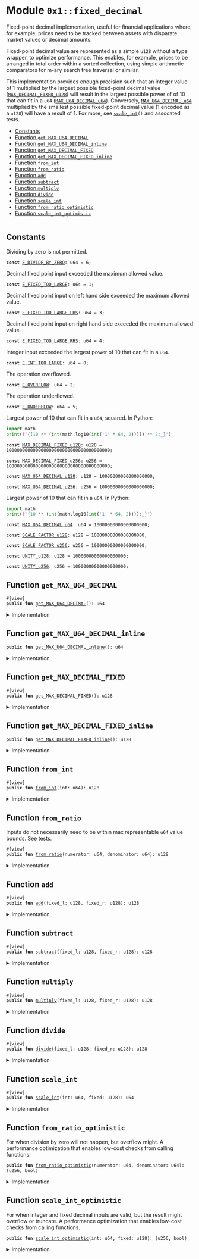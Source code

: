 
<a id="0x1_fixed_decimal"></a>

# Module `0x1::fixed_decimal`

Fixed-point decimal implementation, useful for financial applications where, for example, prices
need to be tracked between assets with disparate market values or decimal amounts.

Fixed-point decimal value are represented as a simple <code>u128</code> without a type wrapper, to optimize
performance. This enables, for example, prices to be arranged in total order within a sorted
collection, using simple arithmetic comparators for m-ary search tree traversal or similar.

This implementation provides enough precision such that an integer value of 1 multiplied by
the largest possible fixed-point decimal value (<code><a href="fixed_decimal.md#0x1_fixed_decimal_MAX_DECIMAL_FIXED_u128">MAX_DECIMAL_FIXED_u128</a></code>) will result in the
largest possible power of of 10 that can fit in a <code>u64</code> (<code><a href="fixed_decimal.md#0x1_fixed_decimal_MAX_U64_DECIMAL_u64">MAX_U64_DECIMAL_u64</a></code>). Conversely,
<code><a href="fixed_decimal.md#0x1_fixed_decimal_MAX_U64_DECIMAL_u64">MAX_U64_DECIMAL_u64</a></code> multiplied by the smallest possible fixed-point decimal value (1 encoded
as a <code>u128</code>) will have a result of 1. For more, see <code><a href="fixed_decimal.md#0x1_fixed_decimal_scale_int">scale_int</a>()</code> and assocated tests.


-  [Constants](#@Constants_0)
-  [Function `get_MAX_U64_DECIMAL`](#0x1_fixed_decimal_get_MAX_U64_DECIMAL)
-  [Function `get_MAX_U64_DECIMAL_inline`](#0x1_fixed_decimal_get_MAX_U64_DECIMAL_inline)
-  [Function `get_MAX_DECIMAL_FIXED`](#0x1_fixed_decimal_get_MAX_DECIMAL_FIXED)
-  [Function `get_MAX_DECIMAL_FIXED_inline`](#0x1_fixed_decimal_get_MAX_DECIMAL_FIXED_inline)
-  [Function `from_int`](#0x1_fixed_decimal_from_int)
-  [Function `from_ratio`](#0x1_fixed_decimal_from_ratio)
-  [Function `add`](#0x1_fixed_decimal_add)
-  [Function `subtract`](#0x1_fixed_decimal_subtract)
-  [Function `multiply`](#0x1_fixed_decimal_multiply)
-  [Function `divide`](#0x1_fixed_decimal_divide)
-  [Function `scale_int`](#0x1_fixed_decimal_scale_int)
-  [Function `from_ratio_optimistic`](#0x1_fixed_decimal_from_ratio_optimistic)
-  [Function `scale_int_optimistic`](#0x1_fixed_decimal_scale_int_optimistic)


<pre><code></code></pre>



<a id="@Constants_0"></a>

## Constants


<a id="0x1_fixed_decimal_E_DIVIDE_BY_ZERO"></a>

Dividing by zero is not permitted.


<pre><code><b>const</b> <a href="fixed_decimal.md#0x1_fixed_decimal_E_DIVIDE_BY_ZERO">E_DIVIDE_BY_ZERO</a>: u64 = 6;
</code></pre>



<a id="0x1_fixed_decimal_E_FIXED_TOO_LARGE"></a>

Decimal fixed point input exceeded the maximum allowed value.


<pre><code><b>const</b> <a href="fixed_decimal.md#0x1_fixed_decimal_E_FIXED_TOO_LARGE">E_FIXED_TOO_LARGE</a>: u64 = 1;
</code></pre>



<a id="0x1_fixed_decimal_E_FIXED_TOO_LARGE_LHS"></a>

Decimal fixed point input on left hand side exceeded the maximum allowed value.


<pre><code><b>const</b> <a href="fixed_decimal.md#0x1_fixed_decimal_E_FIXED_TOO_LARGE_LHS">E_FIXED_TOO_LARGE_LHS</a>: u64 = 3;
</code></pre>



<a id="0x1_fixed_decimal_E_FIXED_TOO_LARGE_RHS"></a>

Decimal fixed point input on right hand side exceeded the maximum allowed value.


<pre><code><b>const</b> <a href="fixed_decimal.md#0x1_fixed_decimal_E_FIXED_TOO_LARGE_RHS">E_FIXED_TOO_LARGE_RHS</a>: u64 = 4;
</code></pre>



<a id="0x1_fixed_decimal_E_INT_TOO_LARGE"></a>

Integer input exceeded the largest power of 10 that can fit in a <code>u64</code>.


<pre><code><b>const</b> <a href="fixed_decimal.md#0x1_fixed_decimal_E_INT_TOO_LARGE">E_INT_TOO_LARGE</a>: u64 = 0;
</code></pre>



<a id="0x1_fixed_decimal_E_OVERFLOW"></a>

The operation overflowed.


<pre><code><b>const</b> <a href="fixed_decimal.md#0x1_fixed_decimal_E_OVERFLOW">E_OVERFLOW</a>: u64 = 2;
</code></pre>



<a id="0x1_fixed_decimal_E_UNDERFLOW"></a>

The operation underflowed.


<pre><code><b>const</b> <a href="fixed_decimal.md#0x1_fixed_decimal_E_UNDERFLOW">E_UNDERFLOW</a>: u64 = 5;
</code></pre>



<a id="0x1_fixed_decimal_MAX_DECIMAL_FIXED_u128"></a>

Largest power of 10 that can fit in a <code>u64</code>, squared. In Python:

```python
import math
print(f"{(10 ** (int(math.log10(int('1' * 64, 2))))) ** 2:_}")
```


<pre><code><b>const</b> <a href="fixed_decimal.md#0x1_fixed_decimal_MAX_DECIMAL_FIXED_u128">MAX_DECIMAL_FIXED_u128</a>: u128 = 100000000000000000000000000000000000000;
</code></pre>



<a id="0x1_fixed_decimal_MAX_DECIMAL_FIXED_u256"></a>



<pre><code><b>const</b> <a href="fixed_decimal.md#0x1_fixed_decimal_MAX_DECIMAL_FIXED_u256">MAX_DECIMAL_FIXED_u256</a>: u256 = 100000000000000000000000000000000000000;
</code></pre>



<a id="0x1_fixed_decimal_MAX_U64_DECIMAL_u128"></a>



<pre><code><b>const</b> <a href="fixed_decimal.md#0x1_fixed_decimal_MAX_U64_DECIMAL_u128">MAX_U64_DECIMAL_u128</a>: u128 = 10000000000000000000;
</code></pre>



<a id="0x1_fixed_decimal_MAX_U64_DECIMAL_u256"></a>



<pre><code><b>const</b> <a href="fixed_decimal.md#0x1_fixed_decimal_MAX_U64_DECIMAL_u256">MAX_U64_DECIMAL_u256</a>: u256 = 10000000000000000000;
</code></pre>



<a id="0x1_fixed_decimal_MAX_U64_DECIMAL_u64"></a>

Largest power of 10 that can fit in a <code>u64</code>. In Python:

```python
import math
print(f"{10 ** (int(math.log10(int('1' * 64, 2)))):_}")
```


<pre><code><b>const</b> <a href="fixed_decimal.md#0x1_fixed_decimal_MAX_U64_DECIMAL_u64">MAX_U64_DECIMAL_u64</a>: u64 = 10000000000000000000;
</code></pre>



<a id="0x1_fixed_decimal_SCALE_FACTOR_u128"></a>



<pre><code><b>const</b> <a href="fixed_decimal.md#0x1_fixed_decimal_SCALE_FACTOR_u128">SCALE_FACTOR_u128</a>: u128 = 10000000000000000000;
</code></pre>



<a id="0x1_fixed_decimal_SCALE_FACTOR_u256"></a>



<pre><code><b>const</b> <a href="fixed_decimal.md#0x1_fixed_decimal_SCALE_FACTOR_u256">SCALE_FACTOR_u256</a>: u256 = 10000000000000000000;
</code></pre>



<a id="0x1_fixed_decimal_UNITY_u128"></a>



<pre><code><b>const</b> <a href="fixed_decimal.md#0x1_fixed_decimal_UNITY_u128">UNITY_u128</a>: u128 = 10000000000000000000;
</code></pre>



<a id="0x1_fixed_decimal_UNITY_u256"></a>



<pre><code><b>const</b> <a href="fixed_decimal.md#0x1_fixed_decimal_UNITY_u256">UNITY_u256</a>: u256 = 10000000000000000000;
</code></pre>



<a id="0x1_fixed_decimal_get_MAX_U64_DECIMAL"></a>

## Function `get_MAX_U64_DECIMAL`



<pre><code>#[view]
<b>public</b> <b>fun</b> <a href="fixed_decimal.md#0x1_fixed_decimal_get_MAX_U64_DECIMAL">get_MAX_U64_DECIMAL</a>(): u64
</code></pre>



<details>
<summary>Implementation</summary>


<pre><code><b>public</b> <b>fun</b> <a href="fixed_decimal.md#0x1_fixed_decimal_get_MAX_U64_DECIMAL">get_MAX_U64_DECIMAL</a>(): u64 { <a href="fixed_decimal.md#0x1_fixed_decimal_MAX_U64_DECIMAL_u64">MAX_U64_DECIMAL_u64</a> }
</code></pre>



</details>

<a id="0x1_fixed_decimal_get_MAX_U64_DECIMAL_inline"></a>

## Function `get_MAX_U64_DECIMAL_inline`



<pre><code><b>public</b> <b>fun</b> <a href="fixed_decimal.md#0x1_fixed_decimal_get_MAX_U64_DECIMAL_inline">get_MAX_U64_DECIMAL_inline</a>(): u64
</code></pre>



<details>
<summary>Implementation</summary>


<pre><code><b>public</b> inline <b>fun</b> <a href="fixed_decimal.md#0x1_fixed_decimal_get_MAX_U64_DECIMAL_inline">get_MAX_U64_DECIMAL_inline</a>(): u64 { 10_000_000_000_000_000_000 }
</code></pre>



</details>

<a id="0x1_fixed_decimal_get_MAX_DECIMAL_FIXED"></a>

## Function `get_MAX_DECIMAL_FIXED`



<pre><code>#[view]
<b>public</b> <b>fun</b> <a href="fixed_decimal.md#0x1_fixed_decimal_get_MAX_DECIMAL_FIXED">get_MAX_DECIMAL_FIXED</a>(): u128
</code></pre>



<details>
<summary>Implementation</summary>


<pre><code><b>public</b> <b>fun</b> <a href="fixed_decimal.md#0x1_fixed_decimal_get_MAX_DECIMAL_FIXED">get_MAX_DECIMAL_FIXED</a>(): u128 { <a href="fixed_decimal.md#0x1_fixed_decimal_MAX_DECIMAL_FIXED_u128">MAX_DECIMAL_FIXED_u128</a> }
</code></pre>



</details>

<a id="0x1_fixed_decimal_get_MAX_DECIMAL_FIXED_inline"></a>

## Function `get_MAX_DECIMAL_FIXED_inline`



<pre><code><b>public</b> <b>fun</b> <a href="fixed_decimal.md#0x1_fixed_decimal_get_MAX_DECIMAL_FIXED_inline">get_MAX_DECIMAL_FIXED_inline</a>(): u128
</code></pre>



<details>
<summary>Implementation</summary>


<pre><code><b>public</b> inline <b>fun</b> <a href="fixed_decimal.md#0x1_fixed_decimal_get_MAX_DECIMAL_FIXED_inline">get_MAX_DECIMAL_FIXED_inline</a>(): u128 {
    100_000_000_000_000_000_000_000_000_000_000_000_000
}
</code></pre>



</details>

<a id="0x1_fixed_decimal_from_int"></a>

## Function `from_int`



<pre><code>#[view]
<b>public</b> <b>fun</b> <a href="fixed_decimal.md#0x1_fixed_decimal_from_int">from_int</a>(int: u64): u128
</code></pre>



<details>
<summary>Implementation</summary>


<pre><code><b>public</b> <b>fun</b> <a href="fixed_decimal.md#0x1_fixed_decimal_from_int">from_int</a>(int: u64): u128 {
    <b>assert</b>!(int &lt;= <a href="fixed_decimal.md#0x1_fixed_decimal_MAX_U64_DECIMAL_u64">MAX_U64_DECIMAL_u64</a>, <a href="fixed_decimal.md#0x1_fixed_decimal_E_INT_TOO_LARGE">E_INT_TOO_LARGE</a>);
    (int <b>as</b> u128) * (<a href="fixed_decimal.md#0x1_fixed_decimal_SCALE_FACTOR_u128">SCALE_FACTOR_u128</a>)
}
</code></pre>



</details>

<a id="0x1_fixed_decimal_from_ratio"></a>

## Function `from_ratio`

Inputs do not necessarily need to be within max representable <code>u64</code> value bounds. See tests.


<pre><code>#[view]
<b>public</b> <b>fun</b> <a href="fixed_decimal.md#0x1_fixed_decimal_from_ratio">from_ratio</a>(numerator: u64, denominator: u64): u128
</code></pre>



<details>
<summary>Implementation</summary>


<pre><code><b>public</b> <b>fun</b> <a href="fixed_decimal.md#0x1_fixed_decimal_from_ratio">from_ratio</a>(numerator: u64, denominator: u64): u128 {
    <b>assert</b>!(denominator != 0, <a href="fixed_decimal.md#0x1_fixed_decimal_E_DIVIDE_BY_ZERO">E_DIVIDE_BY_ZERO</a>);
    <b>let</b> result = (numerator <b>as</b> u256) * (<a href="fixed_decimal.md#0x1_fixed_decimal_SCALE_FACTOR_u256">SCALE_FACTOR_u256</a>) / (denominator <b>as</b> u256);
    <b>assert</b>!(result &lt;= <a href="fixed_decimal.md#0x1_fixed_decimal_MAX_DECIMAL_FIXED_u256">MAX_DECIMAL_FIXED_u256</a>, <a href="fixed_decimal.md#0x1_fixed_decimal_E_OVERFLOW">E_OVERFLOW</a>);
    (result <b>as</b> u128)
}
</code></pre>



</details>

<a id="0x1_fixed_decimal_add"></a>

## Function `add`



<pre><code>#[view]
<b>public</b> <b>fun</b> <a href="fixed_decimal.md#0x1_fixed_decimal_add">add</a>(fixed_l: u128, fixed_r: u128): u128
</code></pre>



<details>
<summary>Implementation</summary>


<pre><code><b>public</b> <b>fun</b> <a href="fixed_decimal.md#0x1_fixed_decimal_add">add</a>(fixed_l: u128, fixed_r: u128): u128 {
    <b>assert</b>!(fixed_l &lt;= <a href="fixed_decimal.md#0x1_fixed_decimal_MAX_DECIMAL_FIXED_u128">MAX_DECIMAL_FIXED_u128</a>, <a href="fixed_decimal.md#0x1_fixed_decimal_E_FIXED_TOO_LARGE_LHS">E_FIXED_TOO_LARGE_LHS</a>);
    <b>assert</b>!(fixed_r &lt;= <a href="fixed_decimal.md#0x1_fixed_decimal_MAX_DECIMAL_FIXED_u128">MAX_DECIMAL_FIXED_u128</a>, <a href="fixed_decimal.md#0x1_fixed_decimal_E_FIXED_TOO_LARGE_RHS">E_FIXED_TOO_LARGE_RHS</a>);
    <b>let</b> result = fixed_l + fixed_r;
    <b>assert</b>!(result &lt;= <a href="fixed_decimal.md#0x1_fixed_decimal_MAX_DECIMAL_FIXED_u128">MAX_DECIMAL_FIXED_u128</a>, <a href="fixed_decimal.md#0x1_fixed_decimal_E_OVERFLOW">E_OVERFLOW</a>);
    result
}
</code></pre>



</details>

<a id="0x1_fixed_decimal_subtract"></a>

## Function `subtract`



<pre><code>#[view]
<b>public</b> <b>fun</b> <a href="fixed_decimal.md#0x1_fixed_decimal_subtract">subtract</a>(fixed_l: u128, fixed_r: u128): u128
</code></pre>



<details>
<summary>Implementation</summary>


<pre><code><b>public</b> <b>fun</b> <a href="fixed_decimal.md#0x1_fixed_decimal_subtract">subtract</a>(fixed_l: u128, fixed_r: u128): u128 {
    <b>assert</b>!(fixed_l &lt;= <a href="fixed_decimal.md#0x1_fixed_decimal_MAX_DECIMAL_FIXED_u128">MAX_DECIMAL_FIXED_u128</a>, <a href="fixed_decimal.md#0x1_fixed_decimal_E_FIXED_TOO_LARGE_LHS">E_FIXED_TOO_LARGE_LHS</a>);
    <b>assert</b>!(fixed_r &lt;= <a href="fixed_decimal.md#0x1_fixed_decimal_MAX_DECIMAL_FIXED_u128">MAX_DECIMAL_FIXED_u128</a>, <a href="fixed_decimal.md#0x1_fixed_decimal_E_FIXED_TOO_LARGE_RHS">E_FIXED_TOO_LARGE_RHS</a>);
    <b>assert</b>!(fixed_l &gt;= fixed_r, <a href="fixed_decimal.md#0x1_fixed_decimal_E_UNDERFLOW">E_UNDERFLOW</a>);
    fixed_l - fixed_r
}
</code></pre>



</details>

<a id="0x1_fixed_decimal_multiply"></a>

## Function `multiply`



<pre><code>#[view]
<b>public</b> <b>fun</b> <a href="fixed_decimal.md#0x1_fixed_decimal_multiply">multiply</a>(fixed_l: u128, fixed_r: u128): u128
</code></pre>



<details>
<summary>Implementation</summary>


<pre><code><b>public</b> <b>fun</b> <a href="fixed_decimal.md#0x1_fixed_decimal_multiply">multiply</a>(fixed_l: u128, fixed_r: u128): u128 {
    <b>assert</b>!(fixed_l &lt;= <a href="fixed_decimal.md#0x1_fixed_decimal_MAX_DECIMAL_FIXED_u128">MAX_DECIMAL_FIXED_u128</a>, <a href="fixed_decimal.md#0x1_fixed_decimal_E_FIXED_TOO_LARGE_LHS">E_FIXED_TOO_LARGE_LHS</a>);
    <b>assert</b>!(fixed_r &lt;= <a href="fixed_decimal.md#0x1_fixed_decimal_MAX_DECIMAL_FIXED_u128">MAX_DECIMAL_FIXED_u128</a>, <a href="fixed_decimal.md#0x1_fixed_decimal_E_FIXED_TOO_LARGE_RHS">E_FIXED_TOO_LARGE_RHS</a>);
    <b>let</b> result = (fixed_l <b>as</b> u256) * (fixed_r <b>as</b> u256) / (<a href="fixed_decimal.md#0x1_fixed_decimal_SCALE_FACTOR_u256">SCALE_FACTOR_u256</a>);
    <b>assert</b>!(result &lt;= <a href="fixed_decimal.md#0x1_fixed_decimal_MAX_DECIMAL_FIXED_u256">MAX_DECIMAL_FIXED_u256</a>, <a href="fixed_decimal.md#0x1_fixed_decimal_E_OVERFLOW">E_OVERFLOW</a>);
    (result <b>as</b> u128)
}
</code></pre>



</details>

<a id="0x1_fixed_decimal_divide"></a>

## Function `divide`



<pre><code>#[view]
<b>public</b> <b>fun</b> <a href="fixed_decimal.md#0x1_fixed_decimal_divide">divide</a>(fixed_l: u128, fixed_r: u128): u128
</code></pre>



<details>
<summary>Implementation</summary>


<pre><code><b>public</b> <b>fun</b> <a href="fixed_decimal.md#0x1_fixed_decimal_divide">divide</a>(fixed_l: u128, fixed_r: u128): u128 {
    <b>assert</b>!(fixed_l &lt;= <a href="fixed_decimal.md#0x1_fixed_decimal_MAX_DECIMAL_FIXED_u128">MAX_DECIMAL_FIXED_u128</a>, <a href="fixed_decimal.md#0x1_fixed_decimal_E_FIXED_TOO_LARGE_LHS">E_FIXED_TOO_LARGE_LHS</a>);
    <b>assert</b>!(fixed_r &lt;= <a href="fixed_decimal.md#0x1_fixed_decimal_MAX_DECIMAL_FIXED_u128">MAX_DECIMAL_FIXED_u128</a>, <a href="fixed_decimal.md#0x1_fixed_decimal_E_FIXED_TOO_LARGE_RHS">E_FIXED_TOO_LARGE_RHS</a>);
    <b>assert</b>!(fixed_r != 0, <a href="fixed_decimal.md#0x1_fixed_decimal_E_DIVIDE_BY_ZERO">E_DIVIDE_BY_ZERO</a>);
    <b>let</b> result = (fixed_l <b>as</b> u256) * <a href="fixed_decimal.md#0x1_fixed_decimal_SCALE_FACTOR_u256">SCALE_FACTOR_u256</a> / (fixed_r <b>as</b> u256);
    <b>assert</b>!(result &lt;= <a href="fixed_decimal.md#0x1_fixed_decimal_MAX_DECIMAL_FIXED_u256">MAX_DECIMAL_FIXED_u256</a>, <a href="fixed_decimal.md#0x1_fixed_decimal_E_OVERFLOW">E_OVERFLOW</a>);
    (result <b>as</b> u128)
}
</code></pre>



</details>

<a id="0x1_fixed_decimal_scale_int"></a>

## Function `scale_int`



<pre><code>#[view]
<b>public</b> <b>fun</b> <a href="fixed_decimal.md#0x1_fixed_decimal_scale_int">scale_int</a>(int: u64, fixed: u128): u64
</code></pre>



<details>
<summary>Implementation</summary>


<pre><code><b>public</b> <b>fun</b> <a href="fixed_decimal.md#0x1_fixed_decimal_scale_int">scale_int</a>(int: u64, fixed: u128): u64 {
    <b>assert</b>!(int &lt;= <a href="fixed_decimal.md#0x1_fixed_decimal_MAX_U64_DECIMAL_u64">MAX_U64_DECIMAL_u64</a>, <a href="fixed_decimal.md#0x1_fixed_decimal_E_INT_TOO_LARGE">E_INT_TOO_LARGE</a>);
    <b>assert</b>!(fixed &lt;= <a href="fixed_decimal.md#0x1_fixed_decimal_MAX_DECIMAL_FIXED_u128">MAX_DECIMAL_FIXED_u128</a>, <a href="fixed_decimal.md#0x1_fixed_decimal_E_FIXED_TOO_LARGE">E_FIXED_TOO_LARGE</a>);
    <b>let</b> result = ((int <b>as</b> u256) * (fixed <b>as</b> u256)) / <a href="fixed_decimal.md#0x1_fixed_decimal_SCALE_FACTOR_u256">SCALE_FACTOR_u256</a>;
    <b>assert</b>!(result &lt;= <a href="fixed_decimal.md#0x1_fixed_decimal_MAX_U64_DECIMAL_u256">MAX_U64_DECIMAL_u256</a>, <a href="fixed_decimal.md#0x1_fixed_decimal_E_OVERFLOW">E_OVERFLOW</a>);
    (result <b>as</b> u64)
}
</code></pre>



</details>

<a id="0x1_fixed_decimal_from_ratio_optimistic"></a>

## Function `from_ratio_optimistic`

For when division by zero will not happen, but overflow might. A performance optimization
that enables low-cost checks from calling functions.


<pre><code><b>public</b> <b>fun</b> <a href="fixed_decimal.md#0x1_fixed_decimal_from_ratio_optimistic">from_ratio_optimistic</a>(numerator: u64, denominator: u64): (u256, bool)
</code></pre>



<details>
<summary>Implementation</summary>


<pre><code><b>public</b> inline <b>fun</b> <a href="fixed_decimal.md#0x1_fixed_decimal_from_ratio_optimistic">from_ratio_optimistic</a>(numerator: u64, denominator: u64): (u256, bool) {
    <b>let</b> result = (numerator <b>as</b> u256) * (<a href="fixed_decimal.md#0x1_fixed_decimal_SCALE_FACTOR_u256">SCALE_FACTOR_u256</a>) / (denominator <b>as</b> u256);
    (
        result, // Value before casting back <b>to</b> `u128`.
        // True <b>if</b> result overflows a fixed decimal.
        result &gt; <a href="fixed_decimal.md#0x1_fixed_decimal_MAX_DECIMAL_FIXED_u256">MAX_DECIMAL_FIXED_u256</a>,
    )
}
</code></pre>



</details>

<a id="0x1_fixed_decimal_scale_int_optimistic"></a>

## Function `scale_int_optimistic`

For when integer and fixed decimal inputs are valid, but the result might overflow or
truncate. A performance optimization that enables low-cost checks from calling functions.


<pre><code><b>public</b> <b>fun</b> <a href="fixed_decimal.md#0x1_fixed_decimal_scale_int_optimistic">scale_int_optimistic</a>(int: u64, fixed: u128): (u256, bool)
</code></pre>



<details>
<summary>Implementation</summary>


<pre><code><b>public</b> inline <b>fun</b> <a href="fixed_decimal.md#0x1_fixed_decimal_scale_int_optimistic">scale_int_optimistic</a>(int: u64, fixed: u128): (u256, bool) {
    <b>let</b> result = ((int <b>as</b> u256) * (fixed <b>as</b> u256)) / <a href="fixed_decimal.md#0x1_fixed_decimal_SCALE_FACTOR_u256">SCALE_FACTOR_u256</a>;
    (
        result, // Value before casting back <b>to</b> `u64`.
        // True <b>if</b> result exceeds maximum representable power of ten for a `u64`.
        result &gt; <a href="fixed_decimal.md#0x1_fixed_decimal_MAX_U64_DECIMAL_u256">MAX_U64_DECIMAL_u256</a>,
    )
}
</code></pre>



</details>


[move-book]: https://aptos.dev/move/book/SUMMARY
